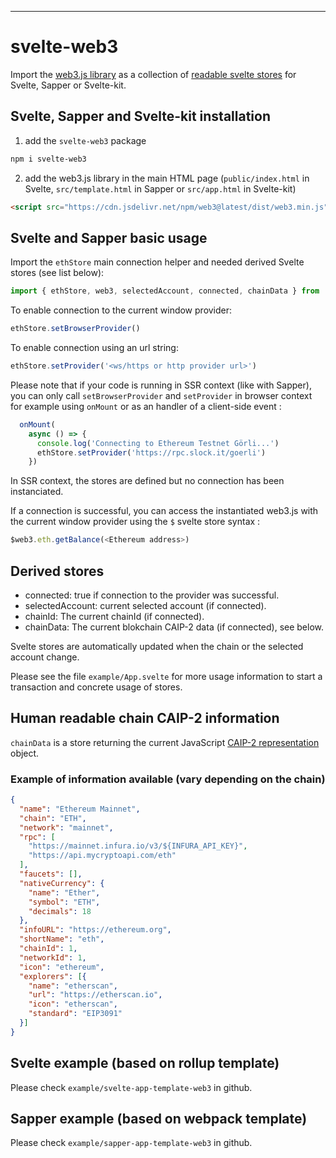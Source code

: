 ---

# svelte-web3

Import the [web3.js library](https://web3js.readthedocs.io/) as a
collection of [readable svelte stores](https://svelte.dev/tutorial/readable-stores)
for Svelte, Sapper or Svelte-kit.

## Svelte, Sapper and Svelte-kit installation

1. add the `svelte-web3` package

```bash
npm i svelte-web3
```

2. add the web3.js library in the main HTML page (`public/index.html` in Svelte, `src/template.html` in Sapper or `src/app.html` in Svelte-kit)

```html
<script src="https://cdn.jsdelivr.net/npm/web3@latest/dist/web3.min.js"></script>
```

## Svelte and Sapper basic usage

Import the `ethStore` main connection helper and needed derived Svelte stores (see list below):

```js
import { ethStore, web3, selectedAccount, connected, chainData } from 'svelte-web3'
```

To enable connection to the current window provider: 

```js
ethStore.setBrowserProvider()
```

To enable connection using an url string: 

```js
ethStore.setProvider('<ws/https or http provider url>')
```

Please note that if your code is running in SSR context (like with
Sapper), you can only call `setBrowserProvider` and `setProvider` in
browser context for example using `onMount` or as an handler of a
client-side event :

```js
  onMount(
    async () => {
      console.log('Connecting to Ethereum Testnet Görli...')
      ethStore.setProvider('https://rpc.slock.it/goerli')
    })
```

In SSR context, the stores are defined but no connection has been
instanciated.

If a connection is successful, you can access the instantiated web3.js
with the current window provider using the `$` svelte store syntax :

```js
$web3.eth.getBalance(<Ethereum address>)
```

## Derived stores

* connected: true if connection to the provider was successful.
* selectedAccount: current selected account (if connected).
* chainId: The current chainId (if connected).
* chainData: The current blokchain CAIP-2 data (if connected), see below.

Svelte stores are automatically updated when the chain or the selected account change.

Please see the file `example/App.svelte` for more usage information to start a transaction
and concrete usage of stores.

## Human readable chain CAIP-2 information

`chainData` is a store returning the current JavaScript [CAIP-2 representation](https://github.com/ChainAgnostic/CAIPs/blob/master/CAIPs/caip-2.md) object.

### Example of information available (vary depending on the chain)

```json
{
  "name": "Ethereum Mainnet",
  "chain": "ETH",
  "network": "mainnet",
  "rpc": [
    "https://mainnet.infura.io/v3/${INFURA_API_KEY}",
    "https://api.mycryptoapi.com/eth"
  ],
  "faucets": [],
  "nativeCurrency": {
    "name": "Ether",
    "symbol": "ETH",
    "decimals": 18
  },
  "infoURL": "https://ethereum.org",
  "shortName": "eth",
  "chainId": 1,
  "networkId": 1,
  "icon": "ethereum",
  "explorers": [{
    "name": "etherscan",
    "url": "https://etherscan.io",
    "icon": "etherscan",
    "standard": "EIP3091"
  }]
}
```

## Svelte example (based on rollup template)

Please check `example/svelte-app-template-web3` in github.

## Sapper example (based on webpack template)

Please check `example/sapper-app-template-web3` in github.
